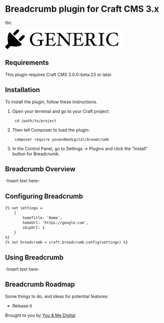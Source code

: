 # Breadcrumb plugin for Craft CMS 3.x

tbc

![Screenshot](resources/img/plugin-logo.png)

## Requirements

This plugin requires Craft CMS 3.0.0-beta.23 or later.

## Installation

To install the plugin, follow these instructions.

1. Open your terminal and go to your Craft project:

        cd /path/to/project

2. Then tell Composer to load the plugin:

        composer require youandmedigital/breadcrumb

3. In the Control Panel, go to Settings → Plugins and click the “Install” button for Breadcrumb.

## Breadcrumb Overview

-Insert text here-

## Configuring Breadcrumb

```
{% set settings =
    {
        homeTitle: 'Home',
        homeUrl: 'https://google.com',
        skipUrl: 1
    }
%}
{% set breadcrumb = craft.breadcrumb.config(settings) %}
```

## Using Breadcrumb

-Insert text here-

## Breadcrumb Roadmap

Some things to do, and ideas for potential features:

* Release it

Brought to you by [You & Me Digital](https://youandme.digital)

